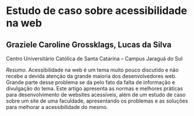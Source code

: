 # Estudo de caso sobre acessibilidade na web

## Graziele Caroline Grossklags, Lucas da Silva

Centro Universitário Católica de Santa Catarina – Campus Jaraguá do Sul

*Resumo*. Acessibilidade na web é um tema muito pouco discutido e não recebe a devida atenção da grande maioria dos desenvolvedores web. Grande parte desse problema se da pelo fato da falta de informação e divulgação do tema. Este artigo apresenta as normas e melhores práticas para desenvolvimento de websites acessíveis, além de um estudo de caso sobre um site de uma faculdade, apresentando os problemas e as soluções para melhorar a acessibilidade do mesmo.
